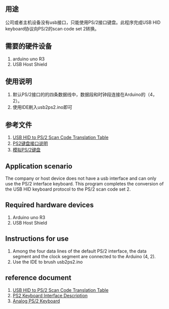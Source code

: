 ## 用途
公司或者主机设备没有usb接口，只能使用PS/2接口键盘。此程序完成USB HID keyboard协议向PS/2的scan code set 2转换。
## 需要的硬件设备
1. arduino uno R3
2. USB Host Shield
## 使用说明
1. 默认PS/2接口的的四条数据线中，数据段和时钟段连接在Arduino的（4，2）。
2. 使用IDE刷入usb2ps2.ino即可

## 参考文件
1. [USB HID to PS/2 Scan Code Translation Table](https://download.microsoft.com/download/1/6/1/161ba512-40e2-4cc9-843a-923143f3456c/translate.pdf)
2. [PS2键盘接口说明](http://www.burtonsys.com/ps2_chapweske.htm)
3. [模拟PS/2键盘](https://www.arduino.cn/thread-77766-1-1.html)



## Application scenario
The company or host device does not have a usb interface and can only use the PS/2 interface keyboard. This program completes the conversion of the USB HID keyboard protocol to the PS/2 scan code set 2.
## Required hardware devices
1. Arduino uno R3
2. USB Host Shield
## Instructions for use
1. Among the four data lines of the default PS/2 interface, the data segment and the clock segment are connected to the Arduino (4, 2).
2. Use the IDE to brush usb2ps2.ino

## reference document
1. [USB HID to PS/2 Scan Code Translation Table](https://download.microsoft.com/download/1/6/1/161ba512-40e2-4cc9-843a-923143f3456c/translate.pdf)
2. [PS2 Keyboard Interface Description](http://www.burtonsys.com/ps2_chapweske.htm)
3. [Analog PS/2 Keyboard](https://www.arduino.cn/thread-77766-1-1.html)
